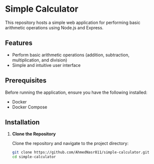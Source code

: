 # Simple Calculator

This repository hosts a simple web application for performing basic arithmetic operations using Node.js and Express.

## Features

- Perform basic arithmetic operations (addition, subtraction, multiplication, and division)
- Simple and intuitive user interface

## Prerequisites

Before running the application, ensure you have the following installed:

- Docker
- Docker Compose

## Installation

1. **Clone the Repository**

   Clone the repository and navigate to the project directory:

   ```bash
   git clone https://github.com/AhmedNasr811/simple-calculator.git
   cd simple-calculator
